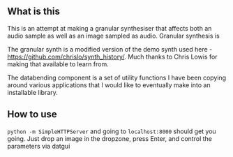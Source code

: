 ## What is this 
This is an attempt at making a granular synthesiser that affects both an audio sample as well as an image sampled as audio. Granular synthesis is 

The granular synth is a modified version of the demo synth used here - https://github.com/chrislo/synth_history/. Much thanks to Chris Lowis for making that available to learn from. 

The databending component is a set of utility functions I have been copying around various applications that I would like to eventually make into an installable library.

## How to use
`python -m SimpleHTTPServer` and going to `localhost:8000` should get you going. Just drop an image in the dropzone, press Enter, and control the parameters via datgui

